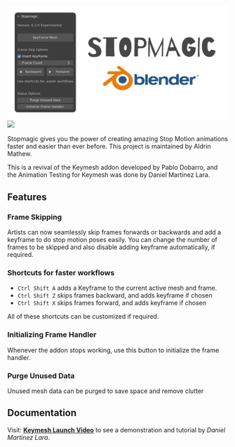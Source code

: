 ![](./media/panel.png)
[![](https://img.shields.io/badge/DOWNLOAD-2D8CFF?style=for-the-badge&logoColor=white)](https://github.com/aldrinsartfactory/stopmagic/releases)

Stopmagic gives you the power of creating amazing Stop Motion animations faster and easier than ever before. This project is maintained by Aldrin Mathew.

This is a revival of the Keymesh addon developed by Pablo Dobarro, and the Animation Testing for Keymesh was done by Daniel Martinez Lara.

## Features

### Frame Skipping
Artists can now seamlessly skip frames forwards or backwards and add a keyframe to do stop motion poses easily. You can change the number of frames to be skipped and also disable adding keyframe automatically, if required.

### Shortcuts for faster workflows
- `Ctrl Shift A` adds a Keyframe to the current active mesh and frame.
- `Ctrl Shift Z` skips frames backward, and adds keyframe if chosen
- `Ctrl Shift X` skips frames forward, and adds keyframe if chosen

All of these shortcuts can be customized if required.

### Initializing Frame Handler
Whenever the addon stops working, use this button to initialize the frame handler.

### Purge Unused Data
Unused mesh data can be purged to save space and remove clutter

## Documentation

Visit: [**Keymesh Launch Video**](https://vimeo.com/506765863) to see a demonstration and tutorial by *Daniel Martinez Lara*.